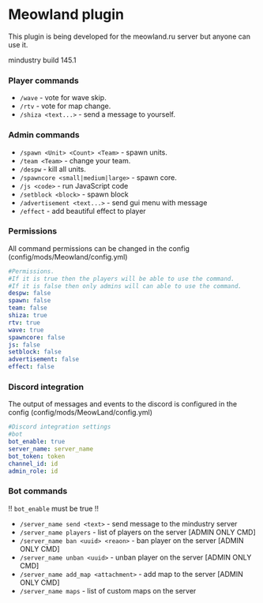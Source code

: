 # Meowland plugin

This plugin is being developed for the meowland.ru server but anyone can use it.

mindustry build 145.1
### Player commands

* `/wave` - vote for wave skip. 
* `/rtv` - vote for map change.
* `/shiza <text...>` - send a message to yourself. 

### Admin commands

* `/spawn <Unit> <Count> <Team>` - spawn units.
* `/team <Team>` - change your team.
* `/despw` - kill all units.
* `/spawncore <small|medium|large>` - spawn core.
* `/js <code>` - run JavaScript code
* `/setblock <block>` - spawn block 
* `/advertisement <text...>` - send gui menu with message
* `/effect` - add beautiful effect to player
### Permissions

All command permissions can be changed in the config (config/mods/Meowland/config.yml)

```yml
#Permissions.
#If it is true then the players will be able to use the command.
#If it is false then only admins will can able to use the command.
despw: false
spawn: false
team: false
shiza: true
rtv: true
wave: true 
spawncore: false
js: false
setblock: false
advertisement: false
effect: false
```

### Discord integration

The output of messages and events to the discord is configured in the config (config/mods/MeowLand/config.yml)
```yml
#Discord integration settings
#bot
bot_enable: true
server_name: server_name
bot_token: token
channel_id: id
admin_role: id
```

### Bot commands

!! `bot_enable` must be true !!

* `/server_name send <text>` - send message to the mindustry server
* `/server_name players` - list of players on the server [ADMIN ONLY CMD]
* `/server_name ban <uuid> <reaon>` - ban player on the server [ADMIN ONLY CMD]
* `/server_name unban <uuid>` - unban player on the server [ADMIN ONLY CMD]
* `/server_name add_map <attachment>` - add map to the server [ADMIN ONLY CMD]
* `/server_name maps` - list of custom maps on the server
